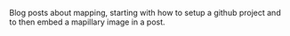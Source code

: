Blog posts about mapping, starting with how to setup a github project
and to then embed a mapillary image in a post.
